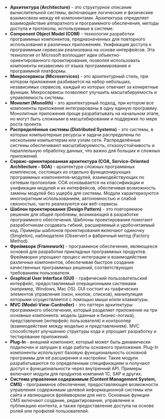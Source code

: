 - **Архитектура (Architecture)** - это структурное описание вычислительной системы, включающее логические и физические взаимосвязи между её компонентами. Архитектура определяет взаимодействие аппаратного и программного обеспечения, методы доступа и протоколы, используемые в системе.
- **Component Object Model (COM)** - технология разработки программных компонентов, предназначенных для повторного использования в различных приложениях. Унификация доступа к программным сервисам реализована на основе интерфейсов. Эта технология от Microsoft воплощает идеи объектно-ориентированного проектирования, позволяя использовать компоненты независимо от языка программирования и программной платформы.
- **Микросервисы (Microservices)** - это архитектурный стиль, при котором приложение разбивается на набор небольших, независимых сервисов, каждый из которых отвечает за конкретные функции. Микросервисы позволяют улучшить масштабируемость и управляемость системы.
- **Монолит (Monolith)** - это архитектурный подход, при котором все компоненты приложения интегрированы в одну единую программу. Монолитные приложения проще разрабатывать на начальном этапе, но могут быть сложными в масштабировании и поддержке по мере роста проекта.
- **Распределённые системы (Distributed Systems)** - это системы, в которых компьютерные ресурсы и задачи распределены по нескольким компьютерам или узлам сети. Распределённые системы обеспечивают масштабируемость, отказоустойчивость и параллельную обработку данных, что важно для больших и сложных приложений.
- **Сервис-ориентированная архитектура (СОА, Service-Oriented Architecture - SOA)** - архитектура сложных программных комплексов, состоящих из отдельно функционирующих программных компонентов-модулей, взаимодействующих по сетевым протоколам. СОА основывается на классификации и унификации модулей и их интерфейсов, обеспечивая возможность замены модулей без ущерба для системы. Модули характеризуются многократным использованием, автономностью и слабой связностью, часто реализуются как веб-сервисы.
- **Шаблон проектирования (Design Pattern)** - это повторяемое решение для общей проблемы, возникающей в разработке программного обеспечения. Шаблоны проектирования помогают разработчикам создавать гибкий, расширяемый и удобочитаемый код. Примеры шаблонов проектирования включают одиночку (Singleton), наблюдателя (Observer) и фабричный метод (Factory Method).
- **Фреймворк (Framework)** - программное обеспечение, являющееся основой для разработки прикладных программных продуктов. Фреймворки упрощают процесс интеграции и взаимодействия различных компонентов, обеспечивая быстрое создание качественных программных решений, соответствующих требованиям пользователя.
- **Graphical User Interface (GUI)** - графический пользовательский интерфейс, предоставляемый операционными системами (например, Windows, Mac OS). GUI состоит из графических элементов управления (окон, кнопок, списков), манипуляция которыми осуществляется с помощью мыши и/или клавиатуры.
- **MVC (Model-View-Controller)** - это паттерн архитектуры программного обеспечения, который разделяет приложение на три основных компонента: модель (данные и бизнес-логика), представление (интерфейс пользователя) и контроллер (взаимодействие между моделью и представлением). MVC способствует улучшению структуры кода и упрощает разработку и тестирование приложений.
- **Plug-In** - внешний компонент, который может быть динамически подключен и запущен в ходе работы основного приложения. Plug-In компоненты используют базовую функциональность основной программы для её расширения и настройки. Такие модули разрабатываются по определенным спецификациям и получают доступ к функциональности через внутренний API. Примеры включают модули для продуктов компаний 1С, SAP и других.
- **Система управления содержимым (Content Management System, CMS)** - программное обеспечение, предоставляющее возможности управления содержимым целевой информационной системы или сайта и являющееся фреймворком для него. Основные функции CMS включают создание, редактирование, управление и публикацию контента, а также предоставление доступа на основе ролей или профилей пользователей.
